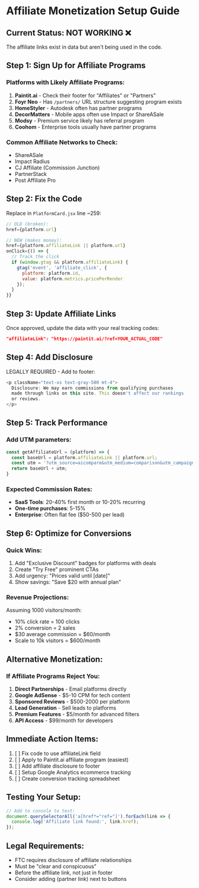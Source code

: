 # Affiliate Monetization Setup Guide

## Current Status: NOT WORKING ❌
The affiliate links exist in data but aren't being used in the code.

## Step 1: Sign Up for Affiliate Programs

### Platforms with Likely Affiliate Programs:
1. **Paintit.ai** - Check their footer for "Affiliates" or "Partners"
2. **Foyr Neo** - Has `/partners/` URL structure suggesting program exists
3. **HomeStyler** - Autodesk often has partner programs
4. **DecorMatters** - Mobile apps often use Impact or ShareASale
5. **Modsy** - Premium service likely has referral program
6. **Coohom** - Enterprise tools usually have partner programs

### Common Affiliate Networks to Check:
- ShareASale
- Impact Radius
- CJ Affiliate (Commission Junction)
- PartnerStack
- Post Affiliate Pro

## Step 2: Fix the Code

Replace in `PlatformCard.jsx` line ~259:
```javascript
// OLD (broken):
href={platform.url}

// NEW (makes money):
href={platform.affiliateLink || platform.url}
onClick={() => {
  // Track the click
  if (window.gtag && platform.affiliateLink) {
    gtag('event', 'affiliate_click', {
      platform: platform.id,
      value: platform.metrics.pricePerRender
    });
  }
}}
```

## Step 3: Update Affiliate Links

Once approved, update the data with your real tracking codes:
```json
"affiliateLink": "https://paintit.ai/?ref=YOUR_ACTUAL_CODE"
```

## Step 4: Add Disclosure

LEGALLY REQUIRED - Add to footer:
```javascript
<p className="text-xs text-gray-500 mt-4">
  Disclosure: We may earn commissions from qualifying purchases 
  made through links on this site. This doesn't affect our rankings 
  or reviews.
</p>
```

## Step 5: Track Performance

### Add UTM parameters:
```javascript
const getAffiliateUrl = (platform) => {
  const baseUrl = platform.affiliateLink || platform.url;
  const utm = '?utm_source=aicompare&utm_medium=comparison&utm_campaign=platform';
  return baseUrl + utm;
}
```

### Expected Commission Rates:
- **SaaS Tools**: 20-40% first month or 10-20% recurring
- **One-time purchases**: 5-15%
- **Enterprise**: Often flat fee ($50-500 per lead)

## Step 6: Optimize for Conversions

### Quick Wins:
1. Add "Exclusive Discount" badges for platforms with deals
2. Create "Try Free" prominent CTAs
3. Add urgency: "Prices valid until [date]"
4. Show savings: "Save $20 with annual plan"

### Revenue Projections:
Assuming 1000 visitors/month:
- 10% click rate = 100 clicks
- 2% conversion = 2 sales
- $30 average commission = $60/month
- Scale to 10k visitors = $600/month

## Alternative Monetization:

### If Affiliate Programs Reject You:
1. **Direct Partnerships** - Email platforms directly
2. **Google AdSense** - $5-10 CPM for tech content
3. **Sponsored Reviews** - $500-2000 per platform
4. **Lead Generation** - Sell leads to platforms
5. **Premium Features** - $5/month for advanced filters
6. **API Access** - $99/month for developers

## Immediate Action Items:

1. [ ] Fix code to use affiliateLink field
2. [ ] Apply to Paintit.ai affiliate program (easiest)
3. [ ] Add affiliate disclosure to footer
4. [ ] Setup Google Analytics ecommerce tracking
5. [ ] Create conversion tracking spreadsheet

## Testing Your Setup:

```javascript
// Add to console to test:
document.querySelectorAll('a[href*="ref="]').forEach(link => {
  console.log('Affiliate link found:', link.href);
});
```

## Legal Requirements:
- FTC requires disclosure of affiliate relationships
- Must be "clear and conspicuous"
- Before the affiliate link, not just in footer
- Consider adding (partner link) next to buttons